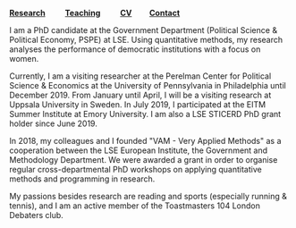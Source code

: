 [**Research**](Research.md) &nbsp; &nbsp; &nbsp; &nbsp; [**Teaching**](Teaching.md) &nbsp; &nbsp; &nbsp; &nbsp; [**CV**](CV.pdf) &nbsp; &nbsp; &nbsp; &nbsp;[**Contact**](Contact.md)

I am a PhD candidate at the Government Department (Political Science & Political Economy, PSPE) at LSE. Using quantitative methods, my research analyses the performance of democratic institutions with a focus on women.  

Currently, I am a visiting researcher at the Perelman Center for Political Science & Economics at the University of Pennsylvania in Philadelphia until December 2019. From January until April, I will be a visiting research at Uppsala University in Sweden. In July 2019, I participated at the EITM Summer Institute at Emory University. I am also a LSE STICERD PhD grant holder since June 2019.

In 2018, my colleagues and I founded "VAM - Very Applied Methods" as a cooperation between the LSE European Institute, the Government and Methodology Department. We were awarded a grant in order to organise regular cross-departmental PhD workshops on applying quantitative methods and programming in research.

My passions besides research are reading and sports (especially running & tennis), and I am an active member of the Toastmasters 104 London Debaters club.






